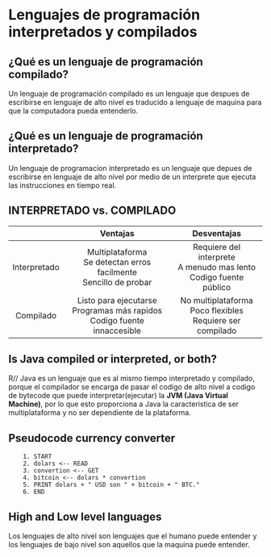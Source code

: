 # Lenguajes de programación interpretados y compilados

## ¿Qué es un lenguaje de programación compilado?

Un lenguaje de programación compilado es un lenguaje que despues de escribirse en lenguaje de alto nivel es traducido a lenguaje de maquina para que la computadora pueda entenderlo.

## ¿Qué es un lenguaje de programación interpretado?

Un lenguaje de programacion interpretado es un lenguaje que depues de escribirse en lenguaje de alto nivel por medio de un interprete que ejecuta las instrucciones en tiempo real.

## INTERPRETADO vs. COMPILADO

|              | Ventajas | Desventajas |
|:------------:|:--------:|:-----------:|
| Interpretado |Multiplataforma</br>Se detectan erros facilmente</br>Sencillo de probar|Requiere del interprete</br>A menudo mas lento</br>Codigo fuente público|
|   Compilado  |Listo para ejecutarse</br>Programas más rapidos</br>Codigo fuente innaccesible|No multiplataforma</br>Poco flexibles</br>Requiere ser compilado|

## Is Java compiled or interpreted, or both?

R// Java es un lenguaje que es al mismo tiempo interpretado y compilado, porque el compilador se encarga de pasar el codigo de alto nivel a codigo de bytecode que puede interpretar(ejecutar) la __JVM (Java Virtual Machine)__, por lo que esto proporciona a Java la caracteristica de ser multiplataforma y no ser dependiente de la plataforma.

## Pseudocode currency converter

```pseudocode
    1. START
    2. dolars <-- READ
    3. convertion <-- GET
    4. bitcoin <-- dolars * convertion
    5. PRINT dolars + " USD son " + bitcoin + " BTC."
    6. END
```

## High and Low level languages

Los lenguajes de alto nivel son lenguajes que el humano puede entender y los lenguajes de bajo nivel son aquellos que la maquina puede entender.
